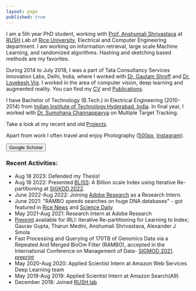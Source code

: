```yaml
---
layout: page
published: true
---
```


I am a 5th year PhD student, working with [Prof. Anshumali Shrivastava](https://www.cs.rice.edu/~as143/) at [RUSH](http://rushlab.blogs.rice.edu/about/team/) Lab of [Rice University](https://eceweb.rice.edu/), Electrical and Computer Engineering department. I am working on information retrieval, large scale Machine Learning, and randomized algorithms. Hashing and sketching based methods are my favorites. 

During 2014 to July 2018, I was a part of Tata Consultancy Services Innovation Labs, Delhi, India, where I worked with [Dr. Gautam Shroff](https://www.linkedin.com/in/gautam-shroff-066901/) and [Dr. Lovekesh Vig](https://sites.google.com/site/lovekeshhome/). I worked in the area of computer vision, deep learning and augmented reality. You can find my [CV](https://gaurav16gupta.github.io/CV_GauravGupta.pdf) and [Publications](https://gaurav16gupta.github.io/publications/).

I have Bachelor of Technology (B.Tech.) in Electrical Engineering (2010-2014) from [Indian Institute of Technology,Hyderabad, India](http://www.iith.ac.in). In final year, I worked with [Dr. Sumohana Channappayya](https://www.iith.ac.in/~sumohana/) on Multiple Target Tracking.  

Take a look at my recent and old [Projects](https://gaurav16gupta.github.io/projects). 

Apart from work I often travel and enjoy Photography ([500px](https://500px.com/gaurav16gupta), [Instagram](https://www.instagram.com/gaurav16gupta/)).

<form action="https://scholar.google.co.in/citations?user=OguKfJIAAAAJ&hl=en">
    <input type="submit" value="Google Scholar" width="100" height="20" />
</form>

### Recent Activities:
* Aug 18 2023: Defended my Thesis!
* Aug 18 2022: Presented [BLISS](https://dl.acm.org/doi/abs/10.1145/3534678.3539414): A Billion scale Index using Iterative Re-partitioning at [SIGKDD,2022](https://kdd.org/kdd2022/).
* June 2022-Aug 2022: Joining [Adobe Research](https://research.adobe.com/) as a Research Intern.
* June 2021: "RAMBO speeds searches on huge DNA databases" - got featured in [Rice News](http://news.rice.edu/2021/06/28/rambo-speeds-searches-on-huge-dna-databases-2/) and [Science Daily](https://www.sciencedaily.com/releases/2021/06/210628152920.htm)
* May 2021-Aug 2021: Research Intern at Adobe Research
* [Preprint](https://arxiv.org/abs/2103.09944) available for IRLI: Iterative Re-partitioning for Learning to Index; Gaurav Gupta, Tharun Medini, Anshumali Shrivastava, Alexander J Smola
* Fast Processing and Querying of 170TB of Genomics Data via a Repeated And Merged BloOm Filter (RAMBO), accepted in the International Conference on Management of Data- [SIGMOD 2021](https://2021.sigmod.org/). [preprint](https://gaurav16gupta.github.io/papers/RAMBO_SIGMOD2021.pdf)
* May 2020-Aug 2020: Applied Scientist Intern at Amazon Web Services Deep Learning team
* May 2019-Aug 2019: Applied Scientist Intern at Amazon Search(A9)
* December 2018: Joined [RUSH lab](http://rushlab.blogs.rice.edu/)


